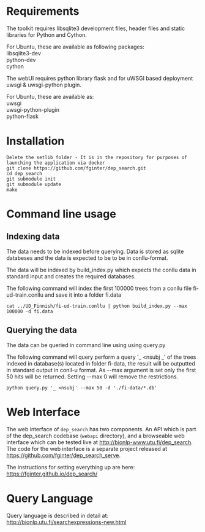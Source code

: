 


Requirements
============

The toolkit requires libsqlite3 development files, header files and static libraries for Python and Cython.

For Ubuntu, these are available as following packages:  
libsqlite3-dev  
python-dev  
cython  

The webUI requires python library flask and for uWSGI based deployment uwsgi & uwsgi-python plugin.

For Ubuntu, these are available as:  
    uwsgi  
    uwsgi-python-plugin  
    python-flask  

Installation
============

    Delete the setlib folder - It is in the repository for purposes of launching the application via docker
    git clone https://github.com/fginter/dep_search.git   
    cd dep_search
    git submodule init   
    git submodule update   
    make   
   
Command line usage
==================

Indexing data
-------------

The data needs to be indexed before querying. Data is stored as sqlite databeses and the data is expected to be to be in conllu-format.

The data will be indexed by build_index.py which expects the conllu data in standard input and creates the required databases.

The following command will index the first 100000 trees from a conllu file fi-ud-train.conllu and save it into a folder fi.data  

    cat ../UD_Finnish/fi-ud-train.conllu | python build_index.py --max 100000 -d fi.data  

Querying the data
-----------------

The data can be queried in command line using using query.py  

The following command will query perform a query '_ <nsubj _' of the trees indexed in database(s) located in folder fi-data, the result will be outputted in standard output in conll-u format. As --max argument is set only the first 50 hits will be returned. Setting --max 0 will remove the restrictions. 

    python query.py '_ <nsubj' --max 50 -d './fi-data/*.db'  


Web Interface
=============

The web interface of `dep_search` has two components. An API which is part of the dep_search codebase (`webapi` directory), and a browseable web interface which can be tested live at http://bionlp-www.utu.fi/dep_search. The code for the web interface is a separate project released at https://github.com/fginter/dep_search_serve.

The instructions for setting everything up are here: https://fginter.github.io/dep_search/

Query Language
==============

Query language is described in detail at: http://bionlp.utu.fi/searchexpressions-new.html

